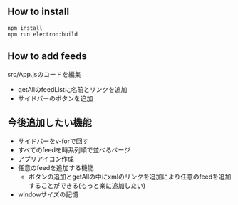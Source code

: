 ## How to install
```
npm install
npm run electron:build
```

## How to add feeds
src/App.jsのコードを編集
- getAllのfeedListに名前とリンクを追加
- サイドバーのボタンを追加

## 今後追加したい機能
- サイドバーをv-forで回す
- すべてのfeedを時系列順で並べるページ
- アプリアイコン作成
- 任意のfeedを追加する機能
    - ボタンの追加とgetAllの中にxmlのリンクを追加により任意のfeedを追加することができる(もっと楽に追加したい)
- windowサイズの記憶
